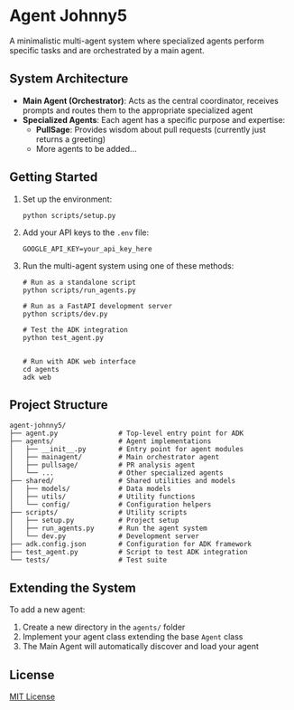 # Agent Johnny5

A minimalistic multi-agent system where specialized agents perform specific tasks and are orchestrated by a main agent.

## System Architecture

-   **Main Agent (Orchestrator)**: Acts as the central coordinator, receives prompts and routes them to the appropriate specialized agent
-   **Specialized Agents**: Each agent has a specific purpose and expertise:
    -   **PullSage**: Provides wisdom about pull requests (currently just returns a greeting)
    -   More agents to be added...

## Getting Started

1. Set up the environment:

    ```
    python scripts/setup.py
    ```

2. Add your API keys to the `.env` file:

    ```
    GOOGLE_API_KEY=your_api_key_here
    ```

3. Run the multi-agent system using one of these methods:

    ```
    # Run as a standalone script
    python scripts/run_agents.py

    # Run as a FastAPI development server
    python scripts/dev.py

    # Test the ADK integration
    python test_agent.py


    # Run with ADK web interface
    cd agents
    adk web
    ```

## Project Structure

```
agent-johnny5/
├── agent.py               # Top-level entry point for ADK
├── agents/                # Agent implementations
│   ├── __init__.py        # Entry point for agent modules
│   ├── mainagent/         # Main orchestrator agent
│   ├── pullsage/          # PR analysis agent
│   └── ...                # Other specialized agents
├── shared/                # Shared utilities and models
│   ├── models/            # Data models
│   ├── utils/             # Utility functions
│   └── config/            # Configuration helpers
├── scripts/               # Utility scripts
│   ├── setup.py           # Project setup
│   ├── run_agents.py      # Run the agent system
│   └── dev.py             # Development server
├── adk.config.json        # Configuration for ADK framework
├── test_agent.py          # Script to test ADK integration
└── tests/                 # Test suite
```

## Extending the System

To add a new agent:

1. Create a new directory in the `agents/` folder
2. Implement your agent class extending the base `Agent` class
3. The Main Agent will automatically discover and load your agent

## License

[MIT License](LICENSE)
